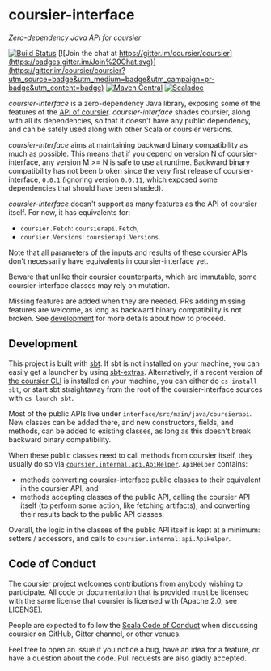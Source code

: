 # coursier-interface

*Zero-dependency Java API for coursier*

[![Build Status](https://travis-ci.org/coursier/interface.svg?branch=master)](https://travis-ci.org/coursier/interface)
[![Join the chat at https://gitter.im/coursier/coursier](https://badges.gitter.im/Join%20Chat.svg)](https://gitter.im/coursier/coursier?utm_source=badge&utm_medium=badge&utm_campaign=pr-badge&utm_content=badge)
[![Maven Central](https://img.shields.io/maven-central/v/io.get-coursier/interface.svg)](https://maven-badges.herokuapp.com/maven-central/io.get-coursier/interface)
[![Scaladoc](https://javadoc-badge.appspot.com/io.get-coursier/interface.svg?label=scaladoc)](https://javadoc-badge.appspot.com/io.get-coursier/interface)

*coursier-interface* is a zero-dependency Java library, exposing some of the features of the [API of coursier](https://get-coursier.io/docs/api). *coursier-interface* shades coursier, along with all its dependencies, so that it doesn't have any public dependency, and can be safely used along with other Scala or coursier versions.

*coursier-interface* aims at maintaining backward binary compatibility as much as possible. This means that if you depend on version N of coursier-interface, any version M >= N is safe to use at runtime. Backward binary compatibility has not been broken since the very first release of coursier-interface, `0.0.1` (ignoring version `0.0.11`, which exposed some dependencies that should have been shaded).

*coursier-interface* doesn't support as many features as the API of coursier itself. For now, it has equivalents for:
- `coursier.Fetch`: `coursierapi.Fetch`,
- `coursier.Versions`: `coursierapi.Versions`.

Note that all parameters of the inputs and results of these coursier APIs don't necessarily have equivalents in coursier-interface yet.

Beware that unlike their coursier counterparts, which are immutable, some coursier-interface classes may rely on mutation.

Missing features are added when they are needed. PRs adding missing features are welcome, as long as backward binary compatibility is not broken. See [development](#development) for more details about how to proceed.

## Development

This project is built with [sbt](https://www.scala-sbt.org). If sbt is not installed on your machine, you can easily get a launcher by using [sbt-extras](https://github.com/paulp/sbt-extras). Alternatively, if a recent version of [the coursier CLI](https://get-coursier.io/docs/cli-overview) is installed on your machine, you can either do `cs install sbt`, or start sbt straightaway from the root of the coursier-interface sources with `cs launch sbt`.

Most of the public APIs live under `interface/src/main/java/coursierapi`. New classes can be added there, and new constructors, fields, and methods, can be added to existing classes, as long as this doesn't break backward binary compatibility.

When these public classes need to call methods from coursier itself, they usually do so via [`coursier.internal.api.ApiHelper`](https://github.com/coursier/interface/blob/0b92aff32468c677b4dadc5af028a55a588aa9e5/interface/src/main/scala/coursier/internal/api/ApiHelper.scala). `ApiHelper` contains:
- methods converting coursier-interface public classes to their equivalent in the coursier API, and
- methods accepting classes of the public API, calling the coursier API itself (to perform some action, like fetching artifacts), and converting their results back to the public API classes.

Overall, the logic in the classes of the public API itself is kept at a minimum: setters / accessors, and calls to `coursier.internal.api.ApiHelper`.

## Code of Conduct

The coursier project welcomes contributions from anybody wishing to participate.
All code or documentation that is provided must be licensed with the same
license that coursier is licensed with (Apache 2.0, see LICENSE).

People are expected to follow the [Scala Code of Conduct](https://www.scala-lang.org/conduct)
when discussing coursier on GitHub, Gitter channel, or other venues.

Feel free to open an issue if you notice a bug, have an idea for a feature, or have a question about the code. Pull requests are also gladly accepted.
